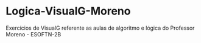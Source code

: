 # Logica-VisualG-Moreno
Exercícios de VisualG referente as aulas de algoritmo e lógica do Professor Moreno - ESOFTN-2B
